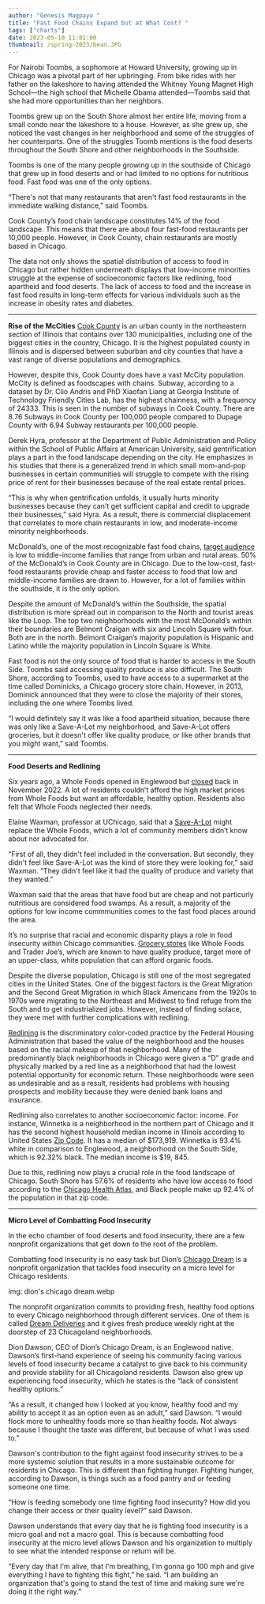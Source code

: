 ```yaml
---
author: "Genesis Magpayo "
title: "Fast Food Chains Expand but at What Cost? "
tags: ["charts"]
date: 2023-05-10 11:01:00
thumbnail: /spring-2023/bean.JPG
---
```


For Nairobi Toombs, a sophomore at Howard University, growing up in Chicago was a pivotal part of her upbringing. From bike rides with her father on the lakeshore to having attended the Whitney Young Magnet High School––the high school that Michelle Obama attended––Toombs said that she had more opportunities than her neighbors. 

Toombs grew up on the South Shore almost her entire life, moving from a small condo near the lakeshore to a house. However, as she grew up, she noticed the vast changes in her neighborhood and some of the struggles of her counterparts. One of the struggles Toomb mentions is the food deserts throughout the South Shore and other neighborhoods in the Southside.  

Toombs is one of the many people growing up in the southside of Chicago that grew up in food deserts and or had limited to no options for nutritious food. Fast food was one of the only options. 

“There's not that many restaurants that aren't fast food restaurants in the immediate walking distance,” said Toombs. 

Cook County’s food chain landscape constitutes 14% of the food landscape. This means that there are about four fast-food restaurants per 10,000 people. However, in Cook County, chain restaurants are mostly based in Chicago.

The data not only shows the spatial distribution of access to food in Chicago but rather hidden underneath displays that low-income minorities struggle at the expense of socioeconomic factors like redlining, food apartheid and food deserts. The lack of access to food and the increase in fast food results in long-term effects for various individuals such as the increase in obesity rates and diabetes.

----------
**Rise of the McCities**
[Cook County](https://www.cookcountyil.gov/about-cook-county#:~:text=Cook%20County%20is%20an%20urban,governmental%20units%20within%20its%20boundaries.) is an urban county in the northeastern section of Illinois that contains over 130 municipalities, including one of the biggest cities in the country, Chicago. It is the highest populated county in Illinois and is dispersed between suburban and city counties that have a vast range of diverse populations and demographics. 

However, despite this, Cook County does have a vast McCity population. McCity is defined as foodscapes with chains. Subway, according to a dataset by Dr. Clio Andris and PhD Xiaofan Liang at Georgia Institute of Technology Friendly Cities Lab, has the highest chainness, with a frequency of 24333. This is seen in the number of subways in Cook County. There are 8.76 Subways in Cook County per 100,000 people compared to Dupage County with 6.94 Subway restaurants per 100,000 people. 

Derek Hyra, professor at the Department of Public Administration and Policy within the School of Public Affairs at American University, said gentrification plays a part in the food landscape depending on the city. He emphasizes in his studies that there is a generalized trend in which small mom-and-pop businesses in certain communities will struggle to compete with the rising price of rent for their businesses because of the real estate rental prices. 

“This is why when gentrification unfolds, it usually hurts minority businesses because they can't get sufficient capital and credit to upgrade their businesses,” said Hyra. As a result, there is commercial displacement that correlates to more chain restaurants in low, and moderate-income minority neighborhoods. 

McDonald’s, one of the most recognizable fast food chains, [target audience](https://www.start.io/blog/who-is-mcdonalds-target-market-mcdonalds-brand-analysis-audience-marketing-strategy-competitors/) is low to middle-income families that range from urban and rural areas. 50% of the McDonald’s in Cook County are in Chicago. Due to the low-cost, fast-food restaurants provide cheap and faster access to food that low and middle-income families are drawn to. However, for a lot of families within the southside, it is the only option. 

<div class="flourish-embed flourish-map" data-src="visualisation/13513866"><script src="https://public.flourish.studio/resources/embed.js"></script></div>

Despite the amount of McDonald’s within the Southside, the spatial distribution is more spread out in comparison to the North and tourist areas like the Loop. The top two neighborhoods with the most McDonald’s within their boundaries are Belmont Craigan with six and Lincoln Square with four. Both are in the north. Belmont Craigan’s majority population is Hispanic and Latino while the majority population in Lincoln Square is White. 

Fast food is not the only source of food that is harder to access in the South Side. Toombs said accessing quality produce is also difficult. The South Shore, according to Toombs, used to have access to a supermarket at the time called Dominicks, a Chicago grocery store chain. However, in 2013, Dominick announced that they were to close the majority of their stores, including the one where Toombs lived. 

“I would definitely say it was like a food apartheid situation, because there was only like a Save-A-Lot my neighborhood, and Save-A-Lot offers groceries, but it doesn't offer like quality produce, or like other brands that you might want,” said Toombs. 

<div class="flourish-embed flourish-map" data-src="visualisation/13515205"><script src="https://public.flourish.studio/resources/embed.js"></script></div>

---------
**Food Deserts and Redlining**

Six years ago, a Whole Foods opened in Englewood but [closed](https://blockclubchicago.org/2022/11/14/whole-foods-closes-englewood-store-6-years-after-promising-to-bring-fresh-food-to-the-south-side/) back in November 2022. A lot of residents couldn’t afford the high market prices from Whole Foods but want an affordable, healthy option. Residents also felt that Whole Foods neglected their needs. 

Elaine Waxman, professor at UChicago, said that a [Save-A-Lot](https://blockclubchicago.org/2023/05/05/save-a-lots-across-the-city-must-address-spoiled-food-dirty-conditions-before-trying-to-open-in-englewood-neighbors-say/) might replace the Whole Foods, which a lot of community members didn’t know about nor advocated for. 

“First of all, they didn't feel included in the conversation. But secondly, they didn't feel like Save-A-Lot was the kind of store they were looking for,” said Waxman. “They didn't feel like it had the quality of produce and variety that they wanted.” 

Waxman said that the areas that have food but are cheap and not particurly nutritious are considered food swamps. As a result, a majority of the options for low income commmunities comes to the fast food places around the area. 

It’s no surprise that racial and economic disparity plays a role in food insecurity within Chicago communities. [Grocery stores](https://www.businessinsider.com/typical-whole-foods-shopper-demographic-millennial-woman-earning-middle-income-2021-8#:~:text=Numerator%20found%20that%20Whole%20Foods,income%20of%20more%20than%20%2480%2C000.) like Whole Foods and Trader Joe’s, which are known to have quality produce, target more of an upper-class, white population that can afford organic foods. 

Despite the diverse population, Chicago is still one of the most segregated cities in the United States. One of the biggest factors is the Great Migration and the Second Great Migration in which Black Americans from the 1920s to 1970s were migrating to the Northeast and Midwest to find refuge from the South and to get industrialized jobs. However, instead of finding solace, they were met with further complications with redlining. 

[Redlining](https://interactive.wttw.com/firsthand/segregation/mapping-chicago-racial-segregation) is the discriminatory color-coded practice by the Federal Housing Administration that based the value of the neighborhood and the houses based on the racial makeup of that neighborhood. Many of the predominantly black neighborhoods in Chicago were given a “D” grade and physically marked by a red line as a neighborhood that had the lowest potential opportunity for economic return. These neighborhoods were seen as undesirable and as a result, residents had problems with housing prospects and mobility because they were denied bank loans and insurance. 

Redlining also correlates to another socioeconomic factor: income. For instance, Winnetka is a neighborhood in the northern part of Chicago and it has the second highest household median income in Illinois according to United States [Zip Code](https://www.unitedstateszipcodes.org/rankings/zips-in-il/median_household_income/). It has a median of $173,919. Winnetka is 93.4% white in comparison to Englewood, a neighborhood on the South Side, which is 92.32% black. The median income is $19, 845. 

<div class="flourish-embed flourish-chart" data-src="visualisation/13539473"><script src="https://public.flourish.studio/resources/embed.js"></script></div>

Due to this, redlining now plays a crucial role in the food landscape of Chicago. South Shore has 57.6% of residents who have low access to food according to the [Chicago Health Atlas](https://chicagohealthatlas.org/indicators/LFA?topic=low-food-access), and Black people make up 92.4% of the population in that zip code. 

-------
**Micro Level of Combatting Food Insecurity**

In the echo chamber of food deserts and food insecurity, there are a few nonprofit organizations that get down to the root of the problem. 

Combatting food insecurity is no easy task but Dion’s [Chicago Dream](https://dionschicagodream.com/#!/story) is a nonprofit organization that tackles food insecurity on a micro level for Chicago residents. 

img: dion's chicago dream.webp

The nonprofit organization commits to providing fresh, healthy food options to every Chicago neighborhood through different services. One of them is called [Dream Deliveries](https://dionschicagodream.com/dream-deliveries/) and it gives fresh produce weekly right at the doorstep of 23 Chicagoland neighborhoods. 

Dion Dawson, CEO of Dion’s Chicago Dream, is an Englewood native. Dawson’s first-hand experience of seeing his community facing various levels of food insecurity became a catalyst to give back to his community and provide stability for all Chicagoland residents. Dawson also grew up experiencing food insecurity, which he states is the “lack of consistent healthy options.” 

“As a result, it changed how I looked at you know, healthy food and my ability to accept it as an option even as an adult,” said Dawson. “I would flock more to unhealthy foods more so than healthy foods. Not always because I thought the taste was different, but because of what I was used to.” 

Dawson's contribution to the fight against food insecurity strives to be a more systemic solution that results in a more sustainable outcome for residents in Chicago. This is different than fighting hunger. Fighting hunger, according to Dawson, is things such as a food pantry and or feeding someone one time. 

“How is feeding somebody one time fighting food insecurity? How did you change their access or their quality level?” said Dawson. 

Dawson understands that every day that he is fighting food insecurity is a micro goal and not a macro goal. This is because combatting food insecurity at the micro level allows Dawson and his organization to multiply to see what the intended response or return will be. 

“Every day that I'm alive, that I'm breathing, I'm gonna go 100 mph and give everything I have to fighting this fight,” he said. “I am building an organization that's going to stand the test of time and making sure we're doing it the right way.”









```


